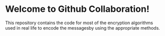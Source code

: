 # Welcome to Github Collaboration!

This repository contains the code for most of the encryption algorithms used in real life to encode the messagesby using the appropriate methods.
